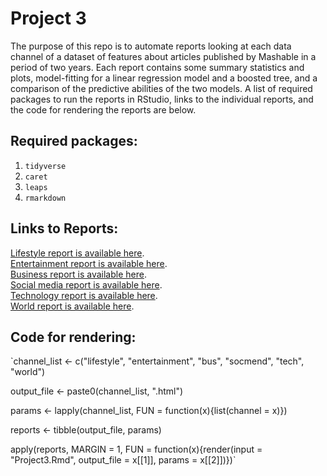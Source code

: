 # Project 3
The purpose of this repo is to automate reports looking at each data channel of a dataset of features about articles published by Mashable in a period of two years. Each report contains some summary statistics and plots, model-fitting for a linear regression model and a boosted tree, and a comparison of the predictive abilities of the two models. A list of required packages to run the reports in RStudio, links to the individual reports, and the code for rendering the reports are below.

## Required packages:  
  
1. `tidyverse`
2. `caret`
3. `leaps`
4. `rmarkdown`

## Links to Reports:
[Lifestyle report is available here](lifestyle.html).  
[Entertainment report is available here](entertainment.html).  
[Business report is available here](bus.html).    
[Social media report is available here](socmed.html).  
[Technology report is available here](tech.html).   
[World report is available here](world.html).  

## Code for rendering:
`channel_list <- c("lifestyle", "entertainment", "bus", "socmend", "tech", "world") 

output_file <- paste0(channel_list, ".html")  

params <- lapply(channel_list, FUN = function(x){list(channel = x)})  

reports <- tibble(output_file, params)  

apply(reports, MARGIN = 1, FUN = function(x){render(input = "Project3.Rmd", output_file = x[[1]], params = x[[2]])})`
